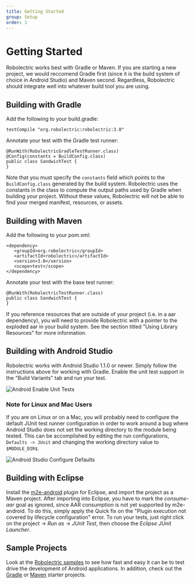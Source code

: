 ```yaml
---
title: Getting Started
group: Setup
order: 1
---
```


# Getting Started

Robolectric works best with Gradle or Maven. If you are starting a new project, we would reccomend Gradle first (since it is the build system of choice in Android Studio) and Maven second. Regardless, Robolectric should integrate well into whatever build tool you are using.

## Building with Gradle

Add the following to your build.gradle:

```
testCompile "org.robolectric:robolectric:3.0"
```

Annotate your test with the Gradle test runner:

```
@RunWith(RobolectricGradleTestRunner.class)
@Config(constants = BuildConfig.class)
public class SandwichTest {
}
```

Note that you must specify the `constants` field which points to the `BuildConfig.class` generated by the build system. Robolectric uses the constants in the class to compute the output paths used by Gradle when building your project. Without these values, Robolectric will not be able to find your merged manifest, resources, or assets.

## Building with Maven

Add the following to your pom.xml:

```
<dependency>
   <groupId>org.robolectric</groupId>
   <artifactId>robolectric</artifactId>
   <version>3.0</version>
   <scope>test</scope>
</dependency>
```

Annotate your test with the base test runner:

```
@RunWith(RobolectricTestRunner.class)
public class SandwichTest {
}
```

If you reference resources that are outside of your project (i.e. in a aar dependency), you will need to provide Robolectric with a pointer to the exploded aar in your build system. See the section titled "Using Library Resources" for more information.

## Building with Android Studio

Robolectric works with Android Studio 1.1.0 or newer. Simply follow the instructions above for working with Gradle. Enable the unit test support in the "Build Variants" tab and run your test.

![Android Enable Unit Tests](android-studio-enable-unit-tests.png)

### Note for Linux and Mac Users

If you are on Linux or on a Mac, you will probably need to configure the default JUnit test runner configuration in order to work around a bug where Android Studio does not set the working directory to the module being tested. This can be accomplished by editing the run configurations, `Defaults -> JUnit` and changing the working directory value to `$MODULE_DIR$`.

![Android Studio Configure Defaults](android-studio-configure-defaults.png)

## Building with Eclipse

Install the [m2e-android](http://rgladwell.github.io/m2e-android/) plugin for Eclipse, and import the project as a Maven project. After importing into Eclipse, you have to mark the *consume-aar* goal as ignored, since AAR consumption is not yet supported by m2e-android. To do this, simply apply the Quick fix on the "Plugin execution not covered by lifecycle configuration" error. To run your tests, just right click on the project -> *Run as* -> *JUnit Test*, then choose the *Eclipse JUnit Launcher*.

## Sample Projects

Look at the [Robolectric samples](https://github.com/robolectric/robolectric-samples) to see how fast and easy it can be to test drive the development of Android applications. In addition, check out the [Gradle](https://github.com/robolectric/deckard-gradle) or [Maven](https://github.com/robolectric/deckard-maven) starter projects.
